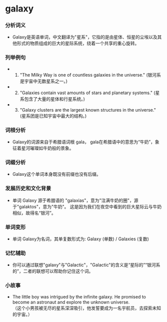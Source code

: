 # galaxy

### 分析词义

  

*   Galaxy是英语单词，中文翻译为"星系"，它指的是由星体、恒星的尘埃以及其他形式的物质组成的巨大的星际系统，绕着一个共享的重心旋转。

  

### 列举例句

  

*   1.  "The Milky Way is one of countless galaxies in the universe." (银河系是宇宙中无数星系之一。)
    
      
    
*   2.  "Galaxies contain vast amounts of stars and planetary systems." (星系包含了大量的星体和行星系统。)
    
      
    
*   3.  "Galaxy clusters are the largest known structures in the universe." (星系团是已知宇宙中最大的结构。)
    
      
    

  

### 词根分析

  

*   Galaxy的词源来自于希腊语词根 gala， gala在希腊语中的意思为“牛奶”，象征着星河璀璨如牛奶般的景象。

  

### 词缀分析

  

*   Galaxy这个单词本身既没有前缀也没有后缀。

  

### 发展历史和文化背景

  

*   单词 Galaxy 源于希腊语的 "galaxias"，意为"注满牛奶的圈"，源于"galaktos"，意为"牛奶"。 这是因为我们在夜空中看到的巨大星际云与牛奶相似，故得名“银河”。

  

### 单词变形

  

*   单词 Galaxy为名词，其单复数形式为: Galaxy (单数) / Galaxies (复数)

  

### 记忆辅助

  

*   你可以通过联想"galaxy"与"Galactic"，"Galactic"的含义是“星际的”“银河系的”，二者的联想可以帮助你记住这个词。

  

### 小故事

  

*   The little boy was intrigued by the infinite galaxy. He promised to become an astronaut and explore the unknown universe.  
    （这个小男孩被无尽的星系深深吸引，他发誓要成为一名宇航员，去探索未知的宇宙。）
